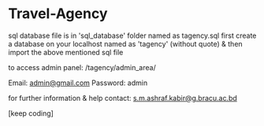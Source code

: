 # Travel-Agency

sql database file is in 'sql_database' folder named as tagency.sql first create a database on your localhost named as 'tagency' (without quote) & then import the above mentioned sql file

to access admin panel: /tagency/admin_area/

Email: admin@gmail.com Password: admin

for further information & help contact: s.m.ashraf.kabir@g.bracu.ac.bd

[keep coding]